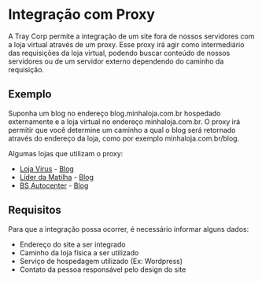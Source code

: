 # Integração com Proxy
A Tray Corp permite a integração de um site fora de nossos servidores com a loja virtual através de um proxy. Esse proxy irá agir como intermediário das requisições da loja virtual, podendo buscar conteúdo de nossos servidores ou de um servidor externo dependendo do caminho da requisição.
​
## Exemplo
Suponha um blog no endereço blog.minhaloja.com.br hospedado externamente e a loja virtual no endereço minhaloja.com.br.  O proxy irá permitir que você determine um caminho a qual o blog será retornado através do endereço da loja, como por exemplo minhaloja.com.br/blog.

Algumas lojas que utilizam o proxy:
- [Loja Virus](https://www.lojavirus.com.br/) - [Blog](https://www.lojavirus.com.br/blog)
- [Líder da Matilha](https://www.liderdamatilha.com.br/) - [Blog](https://www.liderdamatilha.com.br/dicas)
- [BS Autocenter](https://www.bsautocenter.com.br/) - [Blog](https://www.bsautocenter.com.br/blog)
## Requisitos
Para que a integração possa ocorrer, é necessário informar alguns dados:
- Endereço do site a ser integrado
- Caminho da loja física a ser utilizado
- Serviço de hospedagem utilizado (Ex: Wordpress)
- Contato da pessoa responsável pelo design do site
